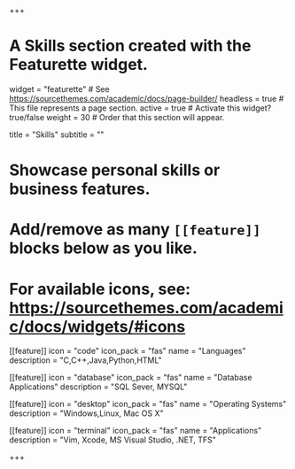 +++
# A Skills section created with the Featurette widget.
widget = "featurette"  # See https://sourcethemes.com/academic/docs/page-builder/
headless = true  # This file represents a page section.
active = true  # Activate this widget? true/false
weight = 30  # Order that this section will appear.

title = "Skills"
subtitle = ""

# Showcase personal skills or business features.
# 
# Add/remove as many `[[feature]]` blocks below as you like.
# 
# For available icons, see: https://sourcethemes.com/academic/docs/widgets/#icons

[[feature]]
  icon = "code"
  icon_pack = "fas"
  name = "Languages"
  description = "C,C++,Java,Python,HTML"
  
[[feature]]
  icon = "database"
  icon_pack = "fas"
  name = "Database Applications"
  description = "SQL Sever, MYSQL"  
  
[[feature]]
  icon = "desktop"
  icon_pack = "fas"
  name = "Operating Systems"
  description = "Windows,Linux, Mac OS X"

[[feature]]
  icon = "terminal"
  icon_pack = "fas"
  name = "Applications"
  description = "Vim, Xcode, MS Visual Studio, .NET, TFS"

+++

